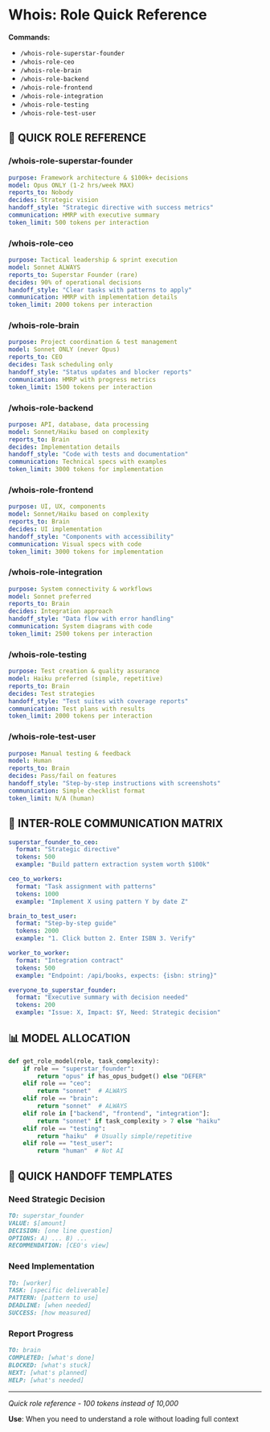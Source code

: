 # Whois: Role Quick Reference
**Commands:**
- `/whois-role-superstar-founder`
- `/whois-role-ceo`
- `/whois-role-brain`
- `/whois-role-backend`
- `/whois-role-frontend`
- `/whois-role-integration`
- `/whois-role-testing`
- `/whois-role-test-user`

## 🎯 QUICK ROLE REFERENCE

### /whois-role-superstar-founder
```yaml
purpose: Framework architecture & $100k+ decisions
model: Opus ONLY (1-2 hrs/week MAX)
reports_to: Nobody
decides: Strategic vision
handoff_style: "Strategic directive with success metrics"
communication: HMRP with executive summary
token_limit: 500 tokens per interaction
```

### /whois-role-ceo
```yaml
purpose: Tactical leadership & sprint execution
model: Sonnet ALWAYS
reports_to: Superstar Founder (rare)
decides: 90% of operational decisions
handoff_style: "Clear tasks with patterns to apply"
communication: HMRP with implementation details
token_limit: 2000 tokens per interaction
```

### /whois-role-brain
```yaml
purpose: Project coordination & test management
model: Sonnet ONLY (never Opus)
reports_to: CEO
decides: Task scheduling only
handoff_style: "Status updates and blocker reports"
communication: HMRP with progress metrics
token_limit: 1500 tokens per interaction
```

### /whois-role-backend
```yaml
purpose: API, database, data processing
model: Sonnet/Haiku based on complexity
reports_to: Brain
decides: Implementation details
handoff_style: "Code with tests and documentation"
communication: Technical specs with examples
token_limit: 3000 tokens for implementation
```

### /whois-role-frontend
```yaml
purpose: UI, UX, components
model: Sonnet/Haiku based on complexity
reports_to: Brain
decides: UI implementation
handoff_style: "Components with accessibility"
communication: Visual specs with code
token_limit: 3000 tokens for implementation
```

### /whois-role-integration
```yaml
purpose: System connectivity & workflows
model: Sonnet preferred
reports_to: Brain
decides: Integration approach
handoff_style: "Data flow with error handling"
communication: System diagrams with code
token_limit: 2500 tokens per interaction
```

### /whois-role-testing
```yaml
purpose: Test creation & quality assurance
model: Haiku preferred (simple, repetitive)
reports_to: Brain
decides: Test strategies
handoff_style: "Test suites with coverage reports"
communication: Test plans with results
token_limit: 2000 tokens per interaction
```

### /whois-role-test-user
```yaml
purpose: Manual testing & feedback
model: Human
reports_to: Brain
decides: Pass/fail on features
handoff_style: "Step-by-step instructions with screenshots"
communication: Simple checklist format
token_limit: N/A (human)
```

## 🤝 INTER-ROLE COMMUNICATION MATRIX

```yaml
superstar_founder_to_ceo:
  format: "Strategic directive"
  tokens: 500
  example: "Build pattern extraction system worth $100k"

ceo_to_workers:
  format: "Task assignment with patterns"
  tokens: 1000
  example: "Implement X using pattern Y by date Z"

brain_to_test_user:
  format: "Step-by-step guide"
  tokens: 2000
  example: "1. Click button 2. Enter ISBN 3. Verify"

worker_to_worker:
  format: "Integration contract"
  tokens: 500
  example: "Endpoint: /api/books, expects: {isbn: string}"

everyone_to_superstar_founder:
  format: "Executive summary with decision needed"
  tokens: 200
  example: "Issue: X, Impact: $Y, Need: Strategic decision"
```

## 📊 MODEL ALLOCATION

```python
def get_role_model(role, task_complexity):
    if role == "superstar_founder":
        return "opus" if has_opus_budget() else "DEFER"
    elif role == "ceo":
        return "sonnet"  # ALWAYS
    elif role == "brain":
        return "sonnet"  # ALWAYS
    elif role in ["backend", "frontend", "integration"]:
        return "sonnet" if task_complexity > 7 else "haiku"
    elif role == "testing":
        return "haiku"  # Usually simple/repetitive
    elif role == "test_user":
        return "human"  # Not AI
```

## 💬 QUICK HANDOFF TEMPLATES

### Need Strategic Decision
```markdown
TO: superstar_founder
VALUE: $[amount]
DECISION: [one line question]
OPTIONS: A) ... B) ...
RECOMMENDATION: [CEO's view]
```

### Need Implementation
```markdown
TO: [worker]
TASK: [specific deliverable]
PATTERN: [pattern to use]
DEADLINE: [when needed]
SUCCESS: [how measured]
```

### Report Progress
```markdown
TO: brain
COMPLETED: [what's done]
BLOCKED: [what's stuck]
NEXT: [what's planned]
HELP: [what's needed]
```

---

*Quick role reference - 100 tokens instead of 10,000*

**Use**: When you need to understand a role without loading full context